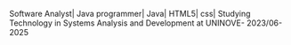 Software Analyst|
Java programmer| Java| HTML5| css|
Studying Technology in Systems Analysis and Development at UNINOVE- 2023/06-2025
<!---
Sebastiaofernando/Sebastiaofernando is a ✨ special ✨ repository because its `README.md` (this file) appears on your GitHub profile.
You can click the Preview link to take a look at your changes.
--->

